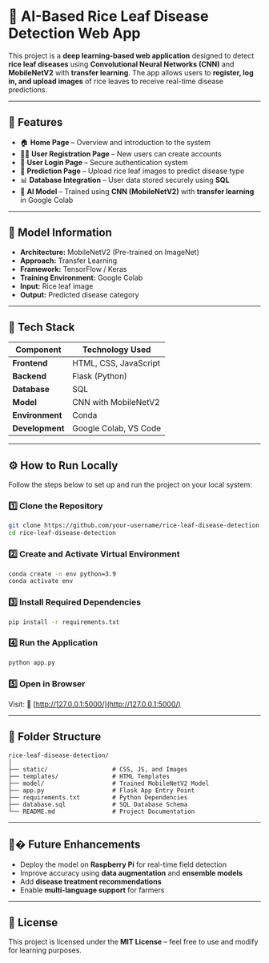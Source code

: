 # 🌾 AI-Based Rice Leaf Disease Detection Web App

This project is a **deep learning-based web application** designed to detect **rice leaf diseases** using **Convolutional Neural Networks (CNN)** and **MobileNetV2** with **transfer learning**. The app allows users to **register, log in, and upload images** of rice leaves to receive real-time disease predictions.

---

## 🚀 Features

* 🏠 **Home Page** – Overview and introduction to the system
* 🧑‍💻 **User Registration Page** – New users can create accounts
* 🔐 **User Login Page** – Secure authentication system
* 🌿 **Prediction Page** – Upload rice leaf images to predict disease type
* 📊 **Database Integration** – User data stored securely using **SQL**
* 🤖 **AI Model** – Trained using **CNN (MobileNetV2)** with **transfer learning** in Google Colab

---

## 🧐 Model Information

* **Architecture:** MobileNetV2 (Pre-trained on ImageNet)
* **Approach:** Transfer Learning
* **Framework:** TensorFlow / Keras
* **Training Environment:** Google Colab
* **Input:** Rice leaf image
* **Output:** Predicted disease category

---

## 🔧 Tech Stack

| Component       | Technology Used       |
| --------------- | --------------------- |
| **Frontend**    | HTML, CSS, JavaScript |
| **Backend**     | Flask (Python)        |
| **Database**    | SQL                   |
| **Model**       | CNN with MobileNetV2  |
| **Environment** | Conda                 |
| **Development** | Google Colab, VS Code |

---

## ⚙️ How to Run Locally

Follow the steps below to set up and run the project on your local system:

### 1️⃣ Clone the Repository

```bash
git clone https://github.com/your-username/rice-leaf-disease-detection.git
cd rice-leaf-disease-detection
```

### 2️⃣ Create and Activate Virtual Environment

```bash
conda create -n env python=3.9
conda activate env
```

### 3️⃣ Install Required Dependencies

```bash
pip install -r requirements.txt
```

### 4️⃣ Run the Application

```bash
python app.py
```

### 5️⃣ Open in Browser

Visit:
🔗 [http://127.0.0.1:5000/](http://127.0.0.1:5000/)

---

## 🧬 Folder Structure

```
rice-leaf-disease-detection/
│
├── static/                  # CSS, JS, and Images
├── templates/               # HTML Templates
├── model/                   # Trained MobileNetV2 Model
├── app.py                   # Flask App Entry Point
├── requirements.txt         # Python Dependencies
├── database.sql             # SQL Database Schema
└── README.md                # Project Documentation
```

---

## 🧑‍� Future Enhancements

* Deploy the model on **Raspberry Pi** for real-time field detection
* Improve accuracy using **data augmentation** and **ensemble models**
* Add **disease treatment recommendations**
* Enable **multi-language support** for farmers

---

## 📜 License

This project is licensed under the **MIT License** – feel free to use and modify for learning purposes.

